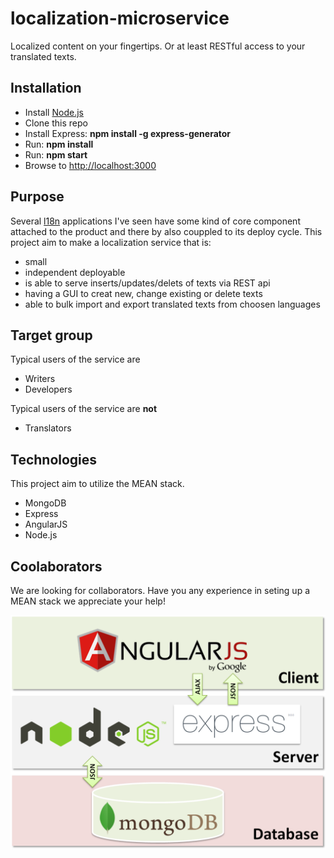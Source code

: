 # localization-microservice
Localized content on your fingertips. Or at least RESTful access to your translated texts.

## Installation
* Install [Node.js](https://nodejs.org)
* Clone this repo
* Install Express: **npm install -g express-generator**
* Run: **npm install**
* Run: **npm start**
* Browse to [http://localhost:3000](http://localhost:3000)

## Purpose
Several [l18n](https://en.wikipedia.org/wiki/Internationalization_and_localization) applications I've seen have some kind of core component attached to the product and there by also couppled to its deploy cycle. This project aim to make a localization service that is:
* small
* independent deployable
* is able to serve inserts/updates/delets of texts via REST api
* having a GUI to creat new, change existing or delete texts
* able to bulk import and export translated texts from choosen languages

## Target group
Typical users of the service are
* Writers
* Developers

Typical users of the service are **not**
* Translators

## Technologies
This project aim to utilize the MEAN stack.
* MongoDB
* Express
* AngularJS
* Node.js

## Coolaborators
We are looking for collaborators. Have you any experience in seting up a MEAN stack we appreciate your help!

![MEAN](/img/mean-diagram.png?raw=true "")
 
